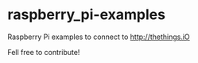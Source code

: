 # raspberry_pi-examples
Raspberry Pi examples to connect to http://thethings.iO

Fell free to contribute!
